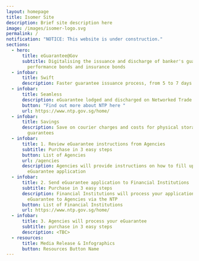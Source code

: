 ```yaml
---
layout: homepage
title: Isomer Site
description: Brief site description here
image: /images/isomer-logo.svg
permalink: /
notification: "NOTICE: This website is under construction."
sections:
  - hero:
      title: eGuarantee@Gov
      subtitle: Digitalising the issuance and discharge of banker's guarantee,
        performance bonds and insurance bonds
  - infobar:
      title: Swift
      description: Faster guarantee issuance process, from 5 to 7 days to within 1 day
  - infobar:
      title: Seamless
      description: eGuarantee lodged and discharged on Networked Trade Platform (NTP)
      button: "Find out more about NTP here "
      url: https://www.ntp.gov.sg/home/
  - infobar:
      title: Savings
      description: Save on courier charges and costs for physical storage of paper
        guarantees
  - infobar:
      title: 1. Review eGuarantee instructions from Agencies
      subtitle: Purchase in 3 easy steps
      button: List of Agencies
      url: /agencies
      description: Agencies will provide instructions on how to fill up your
        eGuarantee application
  - infobar:
      title: 2. Send eGuarantee application to Financial Institutions
      subtitle: Purchase in 3 easy steps
      description: Financial Institutions will process your application and send the
        eGuarantee to Agencies via the NTP
      button: List of Financial Institutions
      url: https://www.ntp.gov.sg/home/
  - infobar:
      title: 3. Agencies will process your eGuarantee
      subtitle: purchase in 3 easy steps
      description: <TBC>
  - resources:
      title: Media Release & Infographics
      button: Resources Button Name
---
```

